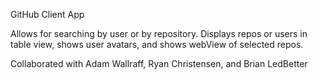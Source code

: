 GitHub Client App

Allows for searching by user or by repository. Displays repos or users in table view, shows user avatars, and shows webView of selected repos.

Collaborated with Adam Wallraff, Ryan Christensen, and Brian LedBetter
